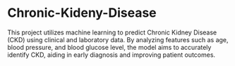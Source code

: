 # Chronic-Kideny-Disease
This project utilizes machine learning to predict Chronic Kidney Disease (CKD) using clinical and laboratory data. By analyzing features such as age, blood pressure, and blood glucose level, the model aims to accurately identify CKD, aiding in early diagnosis and improving patient outcomes.
